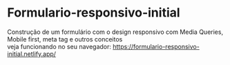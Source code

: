 # Formulario-responsivo-initial
Construção de um formulário com o design responsivo com Media Queries, Mobile first, meta tag e outros conceitos<br>
veja funcionando no seu navegador: https://formulario-responsivo-initial.netlify.app/
